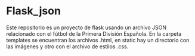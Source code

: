 # Flask_json
Este repositorio es un proyecto de flask usando un archivo JSON relacionado con el fútbol de la Primera División Española.
En la carpeta templates se encuentran los archivos .html, en static hay un directorio con las imágenes y otro con el archivo de estilos .css.
